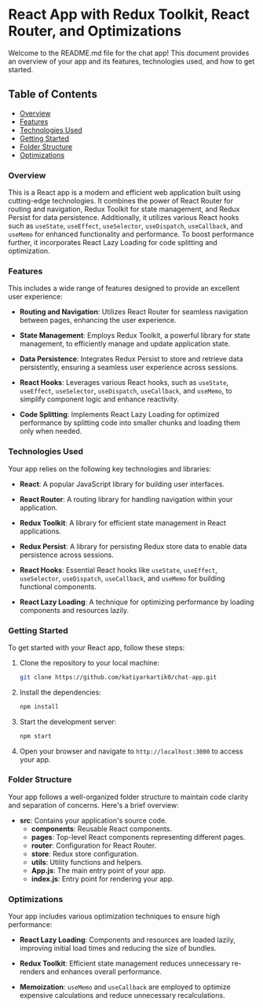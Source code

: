 # React App with Redux Toolkit, React Router, and Optimizations

Welcome to the README.md file for the chat app! This document provides an overview of your app and its features, technologies used, and how to get started.

## Table of Contents

- [Overview](#overview)
- [Features](#features)
- [Technologies Used](#technologies-used)
- [Getting Started](#getting-started)
- [Folder Structure](#folder-structure)
- [Optimizations](#optimizations)

### Overview

This is a React app is a modern and efficient web application built using cutting-edge technologies. It combines the power of React Router for routing and navigation, Redux Toolkit for state management, and Redux Persist for data persistence. Additionally, it utilizes various React hooks such as `useState`, `useEffect`, `useSelector`, `useDispatch`, `useCallback`, and `useMemo` for enhanced functionality and performance. To boost performance further, it incorporates React Lazy Loading for code splitting and optimization.

### Features

This includes a wide range of features designed to provide an excellent user experience:

- **Routing and Navigation**: Utilizes React Router for seamless navigation between pages, enhancing the user experience.

- **State Management**: Employs Redux Toolkit, a powerful library for state management, to efficiently manage and update application state.

- **Data Persistence**: Integrates Redux Persist to store and retrieve data persistently, ensuring a seamless user experience across sessions.

- **React Hooks**: Leverages various React hooks, such as `useState`, `useEffect`, `useSelector`, `useDispatch`, `useCallback`, and `useMemo`, to simplify component logic and enhance reactivity.

- **Code Splitting**: Implements React Lazy Loading for optimized performance by splitting code into smaller chunks and loading them only when needed.

### Technologies Used

Your app relies on the following key technologies and libraries:

- **React**: A popular JavaScript library for building user interfaces.

- **React Router**: A routing library for handling navigation within your application.

- **Redux Toolkit**: A library for efficient state management in React applications.

- **Redux Persist**: A library for persisting Redux store data to enable data persistence across sessions.

- **React Hooks**: Essential React hooks like `useState`, `useEffect`, `useSelector`, `useDispatch`, `useCallback`, and `useMemo` for building functional components.

- **React Lazy Loading**: A technique for optimizing performance by loading components and resources lazily.

### Getting Started

To get started with your React app, follow these steps:

1. Clone the repository to your local machine:

   ```bash
   git clone https://github.com/katiyarkartik0/chat-app.git
   ```

2. Install the dependencies:

   ```bash
   npm install
   ```

3. Start the development server:

   ```bash
   npm start
   ```

4. Open your browser and navigate to `http://localhost:3000` to access your app.

### Folder Structure

Your app follows a well-organized folder structure to maintain code clarity and separation of concerns. Here's a brief overview:

- **src**: Contains your application's source code.
  - **components**: Reusable React components.
  - **pages**: Top-level React components representing different pages.
  - **router**: Configuration for React Router.
  - **store**: Redux store configuration.
  - **utils**: Utility functions and helpers.
  - **App.js**: The main entry point of your app.
  - **index.js**: Entry point for rendering your app.

### Optimizations

Your app includes various optimization techniques to ensure high performance:

- **React Lazy Loading**: Components and resources are loaded lazily, improving initial load times and reducing the size of bundles.

- **Redux Toolkit**: Efficient state management reduces unnecessary re-renders and enhances overall performance.

- **Memoization**: `useMemo` and `useCallback` are employed to optimize expensive calculations and reduce unnecessary recalculations.

